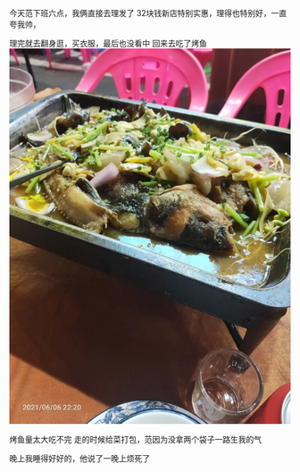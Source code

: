 今天范下班六点，我俩直接去理发了
32块钱新店特别实惠，理得也特别好，一直夸我帅，

理完就去翻身逛，买衣服，最后也没看中
回来去吃了烤鱼
![](../../img/6904315-129a99fdfdb5e701.jpg)

烤鱼量太大吃不完
走的时候给菜打包，范因为没拿两个袋子一路生我的气

晚上我睡得好好的，他说了一晚上烦死了
